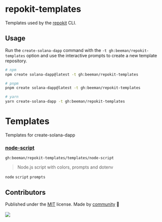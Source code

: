 # repokit-templates

Templates used by the [repokit](https://github.com/beeman/repokit) CLI.

## Usage

Run the `create-solana-dapp` command with the `-t gh:beeman/repokit-templates` option and use the interactive prompts to
create a new template repository.

```sh
# npm
npm create solana-dapp@latest -t gh:beeman/repokit-templates

# pnpm
pnpm create solana-dapp@latest -t gh:beeman/repokit-templates

# yarn
yarn create-solana-dapp -t gh:beeman/repokit-templates
```

<!-- automd:file src="TEMPLATES.md" -->

# Templates

Templates for create-solana-dapp

### [node-script](templates/node-script)

`gh:beeman/repokit-templates/templates/node-script`

> Node.js script with colors, prompts and dotenv

`node` `script` `prompts`

<!-- /automd -->

## Contributors

<!-- automd:contributors github="beeman/repokit-templates" license="MIT" -->

Published under the [MIT](https://github.com/beeman/repokit-templates/blob/main/LICENSE) license.
Made by [community](https://github.com/beeman/repokit-templates/graphs/contributors) 💛
<br><br>
<a href="https://github.com/beeman/repokit-templates/graphs/contributors">
<img src="https://contrib.rocks/image?repo=beeman/repokit-templates" />
</a>

<!-- /automd -->
